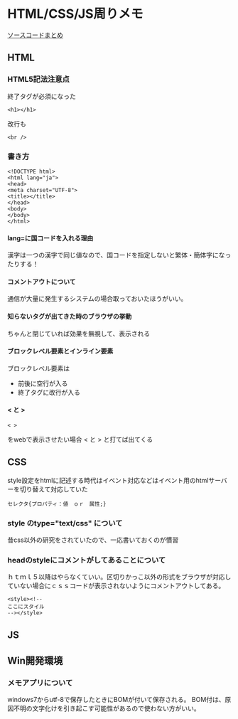 # HTML/CSS/JS周りメモ

[ソースコードまとめ](./htdocs)

## HTML

### HTML5記法注意点
終了タグが必須になった
~~~~
<h1></h1>
~~~~

改行も
~~~~
<br />
~~~~


### 書き方
~~~~
<!DOCTYPE html>
<html lang="ja">
<head>
<meta charset="UTF-8">
<title></title>
</head>
<body>
</body>
</html>
~~~~

#### lang=に国コードを入れる理由
漢字は一つの漢字で同じ値なので、国コードを指定しないと繁体・簡体字になったりする！
#### コメントアウトについて
通信が大量に発生するシステムの場合取っておいたほうがいい。
#### 知らないタグが出てきた時のブラウザの挙動
ちゃんと閉じていれば効果を無視して、表示される
#### ブロックレベル要素とインライン要素
ブロックレベル要素は
+ 前後に空行が入る
+ 終了タグに改行が入る
#### &lt; と &gt;
~~~~
< >
~~~~
をwebで表示させたい場合
&lt; と &gt;
と打てば出てくる

## CSS
style設定をhtmlに記述する時代はイベント対応などはイベント用のhtmlサーバーを切り替えて対応していた
~~~~
セレクタ{プロパティ：値　ｏｒ　属性;}
~~~~
### style のtype="text/css" について
昔css以外の研究をされていたので、一応書いておくのが慣習

### headのstyleにコメントがしてあることについて
ｈｔｍｌ５以降はやらなくていい。区切りかっこ以外の形式をブラウザが対応していない場合にｃｓｓコードが表示されないようにコメントアウトしてある。
~~~~
<style><!--
ここにスタイル
--></style>
~~~~

## JS




## Win開発環境
### メモアプリについて
windows7からutf-8で保存したときにBOMが付いて保存される。
BOM付は、原因不明の文字化けを引き起こす可能性があるので使わない方がいい。

